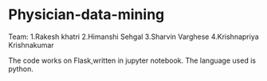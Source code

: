 # Physician-data-mining
Team:
 1.Rakesh khatri 
 2.Himanshi Sehgal
 3.Sharvin Varghese
 4.Krishnapriya Krishnakumar
 
The code works on Flask,written in jupyter notebook.
The language used is python.
